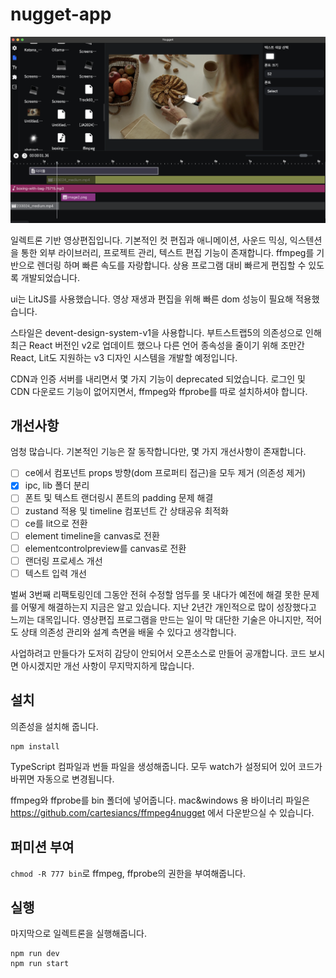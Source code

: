 # nugget-app

![plot](./assets/images/screenshot.png)

일렉트론 기반 영상편집입니다. 기본적인 컷 편집과 애니메이션, 사운드 믹싱, 익스텐션을 통한 외부 라이브러리, 프로젝트 관리, 텍스트 편집 기능이 존재합니다. ffmpeg를 기반으로 렌더링 하며 빠른 속도를 자랑합니다. 상용 프로그램 대비 빠르게 편집할 수 있도록 개발되었습니다.

ui는 LitJS를 사용했습니다. 영상 재생과 편집을 위해 빠른 dom 성능이 필요해 적용했습니다.

스타일은 devent-design-system-v1을 사용합니다. 부트스트랩5의 의존성으로 인해 최근 React 버전인 v2로 업데이트 했으나 다른 언어 종속성을 줄이기 위해 조만간 React, Lit도 지원하는 v3 디자인 시스템을 개발할 예정입니다.

CDN과 인증 서버를 내리면서 몇 가지 기능이 deprecated 되었습니다. 로그인 및 CDN 다운로드 기능이 없어지면서, ffmpeg와 ffprobe를 따로 설치하셔야 합니다.

## 개선사항

엄청 많습니다. 기본적인 기능은 잘 동작합니다만, 몇 가지 개선사항이 존재합니다.

- [ ] ce에서 컴포넌트 props 방향(dom 프로퍼티 접근)을 모두 제거 (의존성 제거)
- [x] ipc, lib 폴더 분리
- [ ] 폰트 및 텍스트 랜더링시 폰트의 padding 문제 해결
- [ ] zustand 적용 및 timeline 컴포넌트 간 상태공유 최적화
- [ ] ce를 lit으로 전환
- [ ] element timeline을 canvas로 전환
- [ ] elementcontrolpreview를 canvas로 전환
- [ ] 랜더링 프로세스 개선
- [ ] 텍스트 입력 개선

벌써 3번째 리팩토링인데 그동안 전혀 수정할 엄두를 못 내다가 예전에 해결 못한 문제를 어떻게 해결하는지 지금은 알고 있습니다. 지난 2년간 개인적으로 많이 성장했다고 느끼는 대목입니다. 영상편집 프로그램을 만드는 일이 막 대단한 기술은 아니지만, 적어도 상태 의존성 관리와 설계 측면을 배울 수 있다고 생각합니다.

사업하려고 만들다가 도저히 감당이 안되어서 오픈소스로 만들어 공개합니다. 코드 보시면 아시겠지만 개선 사항이 무지막지하게 많습니다.

## 설치

의존성을 설치해 줍니다.

```
npm install
```

TypeScript 컴파일과 번들 파일을 생성해줍니다. 모두 watch가 설정되어 있어 코드가 바뀌면 자동으로 변경됩니다.

ffmpeg와 ffprobe를 bin 폴더에 넣어줍니다. mac&windows 용 바이너리 파일은 https://github.com/cartesiancs/ffmpeg4nugget 에서 다운받으실 수 있습니다.

## 퍼미션 부여

`chmod -R 777 bin`로 ffmpeg, ffprobe의 권한을 부여해줍니다.

## 실행

마지막으로 일렉트론을 실행해줍니다.

```
npm run dev
npm run start
```
